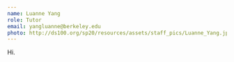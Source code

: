 ```yaml
---
name: Luanne Yang
role: Tutor
email: yangluanne@berkeley.edu
photo: http://ds100.org/sp20/resources/assets/staff_pics/Luanne_Yang.jpg
---
```


Hi.

